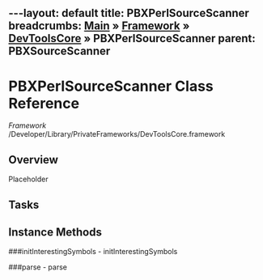 ---layout: default
title: PBXPerlSourceScanner
breadcrumbs: <a href="/index.html">Main</a> &raquo; <a href="/Frameworks.html">Framework</a> &raquo; <a href="/Frameworks/DevToolsCore.html">DevToolsCore</a> &raquo; PBXPerlSourceScanner
parent: PBXSourceScanner 
---
# PBXPerlSourceScanner Class Reference

*Framework* /Developer/Library/PrivateFrameworks/DevToolsCore.framework

## Overview

Placeholder

## Tasks

## Instance Methods

<a name="-initInterestingSymbols"></a>
###initInterestingSymbols
    - initInterestingSymbols

<a name="-parse"></a>
###parse
    - parse

